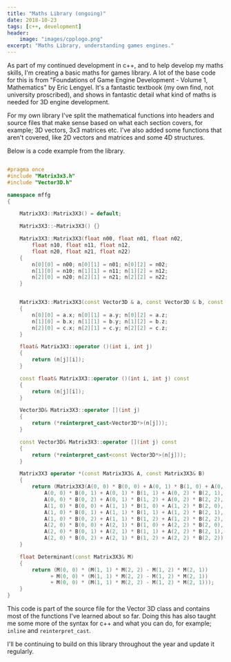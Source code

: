 ```yaml
---
title: "Maths Library (ongoing)"
date: 2018-10-23
tags: [c++, development]
header:
    image: "images/cpplogo.png"
excerpt: "Maths Library, understanding games engines."
---
```


As part of my continued development in c++, and to help develop my maths skills, I'm creating a basic maths for games library. A lot of the base code for this is from "Foundations of Game Engine Development - Volume 1, Mathematics" by Eric Lengyel. It's a fantastic textbook (my own find, not university proscribed), and shows in fantastic detail what kind of maths is needed for 3D engine development.

For my own library I've split the mathematical functions into headers and source files that make sense based on what each section covers, for example; 3D vectors, 3x3 matrices etc. I've also added some functions that aren't covered, like 2D vectors and matrices and some 4D structures.

Below is a code example from the library.

```c++

#pragma once
#include "Matrix3x3.h"
#include "Vector3D.h"

namespace mffg
{

	Matrix3X3::Matrix3X3() = default;

	Matrix3X3::~Matrix3X3() {}

	Matrix3X3::Matrix3X3(float n00, float n01, float n02,
		float n10, float n11, float n12,
		float n20, float n21, float n22)
	{
		n[0][0] = n00; n[0][1] = n01; n[0][2] = n02;
		n[1][0] = n10; n[1][1] = n11; n[1][2] = n12;
		n[2][0] = n20; n[2][1] = n21; n[2][2] = n22;
	}


	Matrix3X3::Matrix3X3(const Vector3D & a, const Vector3D & b, const Vector3D & c)
	{
		n[0][0] = a.x; n[0][1] = a.y; n[0][2] = a.z;
		n[1][0] = b.x; n[1][1] = b.y; n[1][2] = b.z;
		n[2][0] = c.x; n[2][1] = c.y; n[2][2] = c.z;
	}

	float& Matrix3X3::operator ()(int i, int j)
	{
		return (n[j][i]);
	}

	const float& Matrix3X3::operator ()(int i, int j) const
	{
		return (n[j][i]);
	}

	Vector3D& Matrix3X3::operator [](int j)
	{
		return (*reinterpret_cast<Vector3D*>(n[j]));
	}

	const Vector3D& Matrix3X3::operator [](int j) const
	{
		return (*reinterpret_cast<const Vector3D*>(n[j]));
	}

	Matrix3X3 operator *(const Matrix3X3& A, const Matrix3X3& B)
	{
		return (Matrix3X3(A(0, 0) * B(0, 0) + A(0, 1) * B(1, 0) + A(0, 2) * B(2, 0),
			A(0, 0) * B(0, 1) + A(0, 1) * B(1, 1) + A(0, 2) * B(2, 1),
			A(0, 0) * B(0, 2) + A(0, 1) * B(1, 2) + A(0, 2) * B(2, 2),
			A(1, 0) * B(0, 0) + A(1, 1) * B(1, 0) + A(1, 2) * B(2, 0),
			A(1, 0) * B(0, 1) + A(1, 1) * B(1, 1) + A(1, 2) * B(2, 1),
			A(1, 0) * B(0, 2) + A(1, 1) * B(1, 2) + A(1, 2) * B(2, 2),
			A(2, 0) * B(0, 0) + A(2, 1) * B(1, 0) + A(2, 2) * B(2, 0),
			A(2, 0) * B(0, 1) + A(2, 1) * B(1, 1) + A(2, 2) * B(2, 1),
			A(2, 0) * B(0, 2) + A(2, 1) * B(1, 2) + A(2, 2) * B(2, 2)));
	}

	float Determinant(const Matrix3X3& M)
	{
		return (M(0, 0) * (M(1, 1) * M(2, 2) - M(1, 2) * M(2, 1))
			  + M(0, 0) * (M(1, 1) * M(2, 2) - M(1, 2) * M(2, 1))
			  + M(0, 0) * (M(1, 1) * M(2, 2) - M(1, 2) * M(2, 1)));
	}
}

```

This code is part of the source file for the Vector 3D class and contains most of the functions I've learned about so far. Doing this has also taught me some more of the syntax for c++ and what you can do, for example; `inline` and `reinterpret_cast`.

I'll be continuing to build on this library throughout the year and update it regularly.
